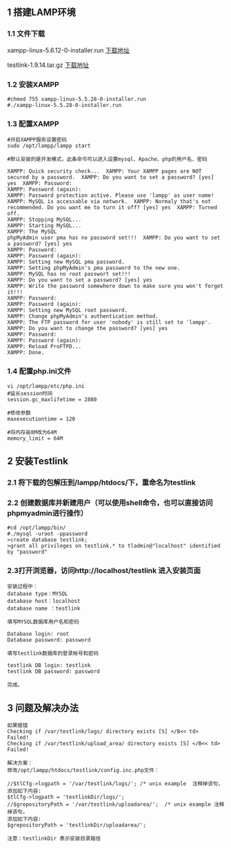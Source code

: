 ## 1 搭建LAMP环境

### 1.1 文件下载 

xampp-linux-5.6.12-0-installer.run [下载地址](http://sourceforge.net/projects/xampp/files/)

testlink-1.9.14.tar.gz [下载地址](http://sourceforge.net/projects/testlink/files/TestLink%201.9/TestLink%201.9.14/testlink-1.9.14.tar.gz/download)


### 1.2 安装XAMPP     

    #chmod 755 xampp-linux-5.5.28-0-installer.run  
    #./xampp-linux-5.5.28-0-installer.run  


### 1.3 配置XAMPP

    #开启XAMPP服务设置密码
    sudo /opt/lampp/lampp start  
    
    #默认安装的是开发模式，此条命令可以进入设置mysql、Apache、php的用户名、密码

    XAMPP: Quick security check...  XAMPP: Your XAMPP pages are NOT secured by a password.  XAMPP: Do you want to set a password? [yes] yes  XAMPP: Password:  
    XAMPP: Password (again):   
    XAMPP: Password protection active. Please use 'lampp' as user name!  XAMPP: MySQL is accessable via network.  XAMPP: Normaly that's not recommended. Do you want me to turn it off? [yes] yes  XAMPP: Turned off. 
    XAMPP: Stopping MySQL... 
    XAMPP: Starting MySQL... 
    XAMPP: The MySQL
    phpMyAdmin user pma has no password set!!!  XAMPP: Do you want to set a password? [yes] yes 
    XAMPP: Password:  
    XAMPP: Password (again):  
    XAMPP: Setting new MySQL pma password. 
    XAMPP: Setting phpMyAdmin's pma password to the new one. 
    XAMPP: MySQL has no root passwort set!!! 
    XAMPP: Do you want to set a password? [yes] yes 
    XAMPP: Write the password somewhere down to make sure you won't forget it!!! 
    XAMPP: Password:   
    XAMPP: Password (again):  
    XAMPP: Setting new MySQL root password. 
    XAMPP: Change phpMyAdmin's authentication method. 
    XAMPP: The FTP password for user 'nobody' is still set to 'lampp'. 
    XAMPP: Do you want to change the password? [yes] yes 
    XAMPP: Password:  
    XAMPP: Password (again):  
    XAMPP: Reload ProFTPD... 
    XAMPP: Done.

### 1.4 配置php.ini文件
    
    vi /opt/lampp/etc/php.ini  
    #延长session时间
    session.gc_maxlifetime = 2880

    #修改参数
    maxexecutiontime = 120

    #将内存由8M改为64M
    memory_limit = 64M

## 2 安装Testlink

### 2.1 将下载的包解压到/lampp/htdocs/下，重命名为testlink

### 2.2 创建数据库并新建用户（可以使用shell命令，也可以直接访问phpmyadmin进行操作）

    #cd /opt/lampp/bin/  
    #./mysql -uroot -ppassword  
    >create database testlink;  
    >grant all privileges on testlink.* to tladmin@"localhost" identified by "password"  

### 2.3打开浏览器，访问http://localhost/testlink  进入安装页面

    安装过程中：
    database type：MYSQL
    database host：localhost
    database name ：testlink

    填写MYSQL数据库用户名和密码

    Database login: root
    Database password: password

    填写testlink数据库的登录帐号和密码

    testlink DB login: testlink
    testlink DB password: password

    完成。
## 3 问题及解决办法

    如果报错
    Checking if /var/testlink/logs/ directory exists [S] </B<< td>    Failed!
    Checking if /var/testlink/upload_area/ directory exists [S] </B<< td>  Failed!

    解决方案：
    修改/opt/lampp/htdocs/testlink/config.inc.php文件：

    //$tlCfg->logpath = '/var/testlink/logs/'; /* unix example  注释掉该句， 添加如下内容:
    $tlCfg->logpath = 'testlinkDir/logs/';
    //$grepositoryPath = '/var/testlink/uploadarea/';  /* unix example 注释掉该句，
    添加如下内容:
    $grepositoryPath = 'testlinkDir/uploadarea/';

    注意：testlinkDir 表示安装目录路径
